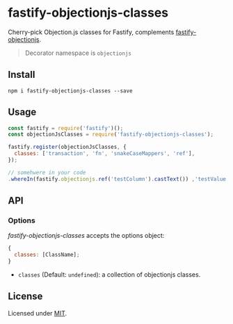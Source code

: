 # fastify-objectionjs-classes

Cherry-pick Objection.js classes for Fastify, complements [fastify-objectionjs](https://github.com/jarcodallo/fastify-objectionjs).

> Decorator namespace is `objectionjs`

## Install

```
npm i fastify-objectionjs-classes --save
```

## Usage

```js
const fastify = require('fastify')();
const objectionJsClasses = require('fastify-objectionjs-classes');

fastify.register(objectionJsClasses, {
  classes: ['transaction', 'fn', 'snakeCaseMappers', 'ref'],
});

// somehwere in your code
.whereIn(fastify.objectionjs.ref('testColumn').castText()) ,'testValue');
```

## API

### Options

_fastify-objectionjs-classes_ accepts the options object:

```js
{
  classes: [ClassName];
}
```

- `classes` (Default: `undefined`): a collection of objectionjs classes.

## License

Licensed under [MIT](./LICENSE).
